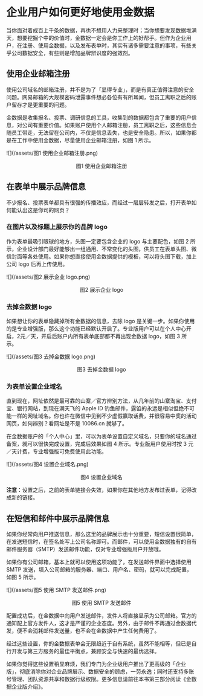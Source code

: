 # 企业用户如何更好地使用金数据

当你面对着成百上千条的数据，再也不想用人力来整理时；当你想要发现数据堆满天，想要挖掘个中的价值时，金数据一定会是你工作上的好帮手。但作为企业用户，在注册、使用金数据，以及发布表单时，其实有诸多需要注意的事项，有些关乎公司数据安全，有些则是增加品牌辨识度的强效剂。

## 使用企业邮箱注册

使用公司域名的邮箱注册，并不是为了「显得专业」，而是有真正值得注意的安全问题。网易邮箱的大规模密码泄露事件想必各位有有所耳闻，但员工离职之后的账户留存才是更重要的问题。

金数据是收集报名、投票、调研信息的工具，收集到的数据都包含了重要的用户信息，对公司有重要价值。如果账户使用个人邮箱注册，员工离职之后，这些信息会随员工带走，无法留在公司内，不仅是信息丢失，也是安全隐患。所以，如果你都是在工作中使用金数据，尽量使用企业邮箱注册，如图 1 所示。

![](/assets/图1 使用企业邮箱注册.png)

<center> 图1 使用企业邮箱注册 </center>

## 在表单中展示品牌信息

不少报名、投票表单都具有很强的传播效应，而经过一层层转发之后，打开表单如何能认出这是你司的网页？

### 在图片以及标题上展示你的品牌 logo

作为表单最吸引眼球的地方，头图一定要包含企业的 logo 与主要配色，如图 2 所示，企业设计部门最好能够出一组通用、不常变化的头图，供员工在表单头图、微信封面等各处使用。如果你想直接使用金数据提供的模板，可以将头图下载，加上公司 logo 后再上传使用。

![](/assets/图2 展示企业 logo.png)

<center>图2 展示企业 logo</center>

### 去掉金数据 logo

如果想让你的表单隐藏掉所有金数据的信息，去除 logo 是关键一步。如果你使用的是专业增强版，那么这个功能已经默认开启了。专业版用户可以在个人中心开启，2元／天，开启后账户内所有表单底部都不再出现金数据 logo，如图 3 所示。

![](/assets/图3 去掉金数据 logo.png)

<center>图3 去掉金数据 logo</center>

### 为表单设置企业域名

直到现在，网址依然是最可靠的山寨／官方辨别方法，从几年前的山寨淘宝、支付宝、银行网站，到现在满天飞的 Apple ID 钓鱼邮件，露馅的永远是相似但绝不可能一样的网址域名。你也许在微信中见到不少虚假赢取话费，并很容易中奖的活动网页，如何辨别？看网址是不是 10086.cn 就够了。

在金数据账户的「个人中心」里，可以为表单设置自定义域名，只要你的域名通过备案，就可以很快完成设置，完成后效果如图 4 所示。专业版用户使用时按 3 元／天计费，专业增强版可免费使用此功能。

![](/assets/图4 设置企业域名.png)

<center>图4 设置企业域名</center>

**注意**：设置之后，之前的表单链接会失效，如果你在其他地方发布过表单，记得改成新的链接。

## 在短信和邮件中展示品牌信息

如果你经常向用户推送信息，那么这里的品牌展示也十分重要，短信设置很简单，在发送短信时，在签名处写上公司名称即可。而邮件，可以使用金数据独有的自有邮件服务器（SMTP）发送邮件功能，仅对专业增强版用户开放哦。

如果你有公司邮箱，基本上就可以使用这项功能了，在发送邮件界面中选择使用 SMTP 发送，填入公司邮箱的服务器、端口、用户名、密码，就可以完成配置，如图 5 所示。

![](/assets/图5 使用 SMTP 发送邮件.png)

<center>图5 使用 SMTP 发送邮件</center>

配置成功后，在金数据中向用户发送邮件，发件人将直接显示为公司邮箱。官方的通知配上官方发件人，这才是严谨的企业态度。另外，由于邮件不再通过金数据代发，便不会消耗邮件发送量，也不会在金数据中产生任何费用了。

经过这些设置，你的金数据表单会无限趋近于自有系统，虽然不能相等，但已是自行开发与第三方服务的最佳平衡点，兼顾安全与快速的最优选择。

如果你觉得这些设置稍显麻烦，我们专门为企业级用户推出了更高级的「企业版」，彻底消除你对企业品牌展示、数据安全的顾虑，一劳永逸；同时还支持多账号管理、团队资源共享和数据行级权限。更多信息请前往本书第三部分阅读《金数据企业版介绍》。

